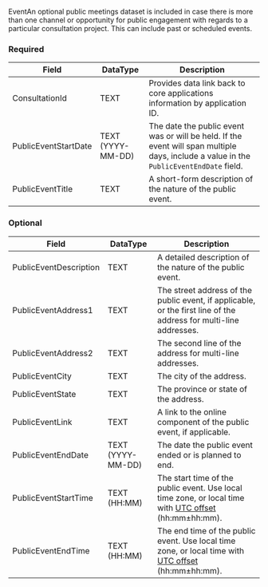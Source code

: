 EventAn optional public meetings dataset is included in case there is more than one channel or opportunity for public engagement with regards to a particular consultation project. This can include past or scheduled events.

### Required

Field                | DataType          | Description
---------------------|-------------------|------------
ConsultationId       | TEXT              | Provides data link back to core applications information by application ID.
PublicEventStartDate | TEXT (YYYY-MM-DD) | The date the public event was or will be held. If the event will span multiple days, include a value in the `PublicEventEndDate` field.
PublicEventTitle     | TEXT              | A short-form description of the nature of the public event.

### Optional

Field                  | DataType          | Description
-----------------------|-------------------|------------
PublicEventDescription | TEXT              | A detailed description of the nature of the public event.
PublicEventAddress1    | TEXT              | The street address of the public event, if applicable, or the first line of the address for multi-line addresses.
PublicEventAddress2    | TEXT              | The second line of the address for multi-line addresses.
PublicEventCity        | TEXT              | The city of the address.
PublicEventState       | TEXT              | The province or state of the address.
PublicEventLink        | TEXT              | A link to the online component of the public event, if applicable.
PublicEventEndDate     | TEXT (YYYY-MM-DD) |  The date the public event ended or is planned to end.
PublicEventStartTime   | TEXT (HH:MM)      | The start time of the public event. Use local time zone, or local time with [UTC offset](https://en.wikipedia.org/wiki/ISO_8601#Time_offsets_from_UTC) (hh:mm±hh:mm).
PublicEventEndTime     | TEXT (HH:MM)      | The end time of the public event. Use local time zone, or local time with [UTC offset](https://en.wikipedia.org/wiki/ISO_8601#Time_offsets_from_UTC) (hh:mm±hh:mm).

